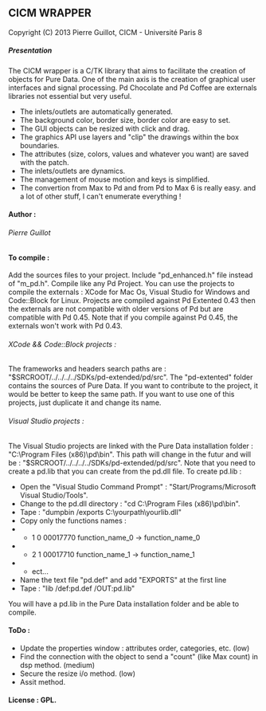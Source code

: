 ## CICM WRAPPER
<p>Copyright (C) 2013 Pierre Guillot, CICM - Université Paris 8</p>

##### Presentation

The CICM wrapper is a C/TK library that aims to facilitate the creation of objects for Pure Data. One of the main axis is the creation of graphical user interfaces and signal processing. Pd Chocolate and Pd Coffee are externals libraries not essential but very useful.

- The inlets/outlets are automatically generated.
- The background color, border size, border color are easy to set.
- The GUI objects can be resized with click and drag.
- The graphics API use layers and "clip" the drawings within the box boundaries.
- The attributes (size, colors, values and whatever you want) are saved with the patch.
- The inlets/outlets are dynamics.
- The management of mouse motion and keys is simplified.
- The convertion from Max to Pd and from Pd to Max 6 is really easy.
and a lot of other stuff, I can't enumerate everything !

#### Author :

###### Pierre Guillot

#### To compile :

Add the sources files to your project. Include "pd_enhanced.h" file instead of "m_pd.h". Compile like any Pd Project.
You can use the projects to compile the externals : XCode for Mac Os, Visual Studio for Windows and Code::Block for Linux.
Projects are compiled against Pd Extented 0.43 then the externals are not compatible with older versions of Pd but are compatible
with Pd 0.45. Note that if you compile against Pd 0.45, the externals won't work with Pd 0.43.

###### XCode && Code::Block projects :

The frameworks and headers search paths are : "$SRCROOT/../../../../SDKs/pd-extended/pd/src".
The "pd-extented" folder contains the sources of Pure Data. If you want to contribute to the project, it would be better to keep the same path.
If you want to use one of this projects, just duplicate it and change its name.

###### Visual Studio projects :

The Visual Studio projects are linked with the Pure Data installation folder : "C:\Program Files (x86)\pd\bin\".
This path will change in the futur and will be : "$SRCROOT/../../../../SDKs/pd-extended/pd/src".
Note that you need to create a pd.lib that you can create from the pd.dll file.
To create pd.lib :

- Open the "Visual Studio Command Prompt" : "Start/Programs/Microsoft Visual Studio/Tools".
- Change to the pd.dll directory : "cd C:\Program Files (x86)\pd\bin\".
- Tape : "dumpbin /exports C:\yourpath\yourlib.dll"
- Copy only the functions names :
- - 1    0 00017770 function_name_0 -> function_name_0
- - 2    1 00017710 function_name_1 -> function_name_1
- - ect...
- Name the text file "pd.def" and add "EXPORTS" at the first line
- Tape : "lib /def:pd.def /OUT:pd.lib"
<p>You will have a pd.lib in the Pure Data installation folder and be able to compile.</p>

#### ToDo :
- Update the properties window : attributes order, categories, etc. (low)
- Find the connection with the object to send a "count" (like Max count) in dsp method. (medium)
- Secure the resize i/o method. (low)
- Assit method.

#### License : GPL.


